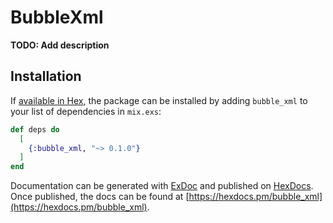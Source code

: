 # BubbleXml

**TODO: Add description**

## Installation

If [available in Hex](https://hex.pm/docs/publish), the package can be installed
by adding `bubble_xml` to your list of dependencies in `mix.exs`:

```elixir
def deps do
  [
    {:bubble_xml, "~> 0.1.0"}
  ]
end
```

Documentation can be generated with [ExDoc](https://github.com/elixir-lang/ex_doc)
and published on [HexDocs](https://hexdocs.pm). Once published, the docs can
be found at [https://hexdocs.pm/bubble_xml](https://hexdocs.pm/bubble_xml).

